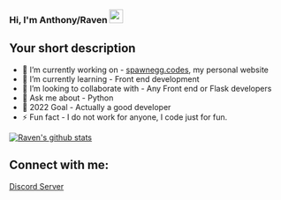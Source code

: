 ### Hi, I'm Anthony/Raven <img src="https://media.giphy.com/media/hvRJCLFzcasrR4ia7z/giphy.gif" width="25px">

## Your short description
- 🔭 I’m currently working on -  <a href="https://spawnegg.codes">spawnegg.codes</a>, my personal website
- 🌱 I’m currently learning - Front end development
- 👯 I’m looking to collaborate with - Any Front end or Flask developers
- 💬 Ask me about - Python
- 🥅 2022 Goal - Actually a good developer
- ⚡ Fun fact - I do not work for anyone, I code just for fun.

[![Raven's github stats](https://github-readme-stats.vercel.app/api?username=ProgrammingMyLife&count_private=true&include_all_commits=true&theme=radical)](https://google.com)
## Connect with me:

<a href="https://discord.gg/MwmnXNsjsj"> Discord Server </a>
